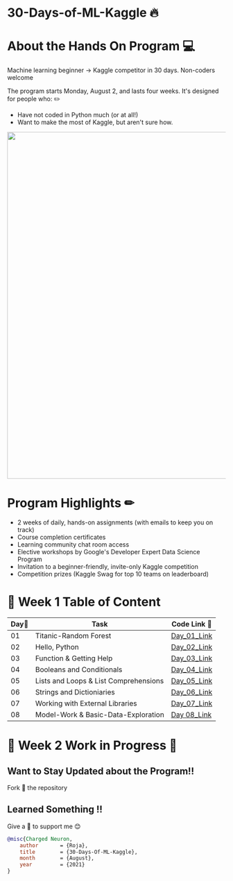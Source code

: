 # 30-Days-of-ML-Kaggle 🔥

# About the Hands On Program 💻
Machine learning beginner → Kaggle competitor in 30 days. Non-coders welcome

The program starts Monday, August 2, and lasts four weeks. It's designed for people who: ✏️	
* Have not coded in Python much (or at all!) 
*	Want to make the most of Kaggle, but aren't sure how.

<img src="https://github.com/rojaAchary/30-Days-of-ML-Kaggle/blob/main/misc/30_Days_ML_Hero.png" width="800">

# Program Highlights ✏

* 2 weeks of daily, hands-on assignments (with emails to keep you on track)
* Course completion certificates
* Learning community chat room access
* Elective workshops by Google's Developer Expert Data Science Program
* Invitation to a beginner-friendly, invite-only Kaggle competition
* Competition prizes (Kaggle Swag for top 10 teams on leaderboard)

# 📌 Week 1 Table of Content

|Day📆 |Task |Code Link 🔗|
|------|-----|--------|
|01|Titanic-Random Forest|[Day_01_Link](https://github.com/rojaAchary/30-Days-of-ML-Kaggle/tree/main/1-Day-Titanic-Random-Forest)|
|02|Hello, Python|[Day_02_Link](https://github.com/rojaAchary/30-Days-of-ML-Kaggle/tree/main/2-Day-Hello-Python)|
|03|Function & Getting Help|[Day_03_Link](https://github.com/rojaAchary/30-Days-of-ML-Kaggle/tree/main/3-Day-Functions-and-Getting-Help)|
|04|Booleans and Conditionals|[Day_04_Link](https://github.com/rojaAchary/30-Days-of-ML-Kaggle/tree/main/4-Day-Booleans-and-Conditionals)|
|05|Lists and Loops & List Comprehensions|[Day_05_Link](https://github.com/rojaAchary/30-Days-of-ML-Kaggle/tree/main/5-Day-Lists-and-Loops-and-List-Comprehensions)|
|06|Strings and Dictioniaries|[Day_06_Link](https://github.com/rojaAchary/30-Days-of-ML-Kaggle/tree/main/6-Day-Strings-and-Dictionaries)|
|07|Working with External Libraries|[Day_07_Link](https://github.com/rojaAchary/30-Days-of-ML-Kaggle/tree/main/7-Day-Working-with-External-Libraries)|
|08|Model-Work & Basic-Data-Exploration|[Day 08_Link]()|

# 📌 Week 2 Work in Progress 🚧


## Want to Stay Updated about the Program!!
Fork 🍴 the repository 
 
## Learned Something  !!
Give a 🌟 to support me 😊 
 
```bibtex
@misc{Charged Neuron,
    author       = {Roja},
    title        = {30-Days-Of-ML-Kaggle},
    month        = {August},
    year         = {2021}
}
```
